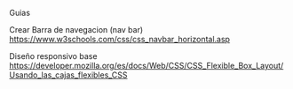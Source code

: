 Guias

Crear Barra de navegacion (nav bar)
https://www.w3schools.com/css/css_navbar_horizontal.asp

Diseño responsivo base
https://developer.mozilla.org/es/docs/Web/CSS/CSS_Flexible_Box_Layout/Usando_las_cajas_flexibles_CSS

